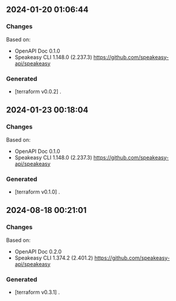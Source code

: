 

## 2024-01-20 01:06:44
### Changes
Based on:
- OpenAPI Doc 0.1.0 
- Speakeasy CLI 1.148.0 (2.237.3) https://github.com/speakeasy-api/speakeasy
### Generated
- [terraform v0.0.2] .

## 2024-01-23 00:18:04
### Changes
Based on:
- OpenAPI Doc 0.1.0 
- Speakeasy CLI 1.148.0 (2.237.3) https://github.com/speakeasy-api/speakeasy
### Generated
- [terraform v0.1.0] .

## 2024-08-18 00:21:01
### Changes
Based on:
- OpenAPI Doc 0.2.0 
- Speakeasy CLI 1.374.2 (2.401.2) https://github.com/speakeasy-api/speakeasy
### Generated
- [terraform v0.3.1] .